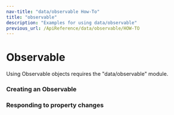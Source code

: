 ```yaml
---
nav-title: "data/observable How-To"
title: "observable"
description: "Examples for using data/observable"
previous_url: /ApiReference/data/observable/HOW-TO
---
```

# Observable
Using Observable objects requires the "data/observable" module.
<snippet id='observable-require'/>

### Creating an Observable
<snippet id='observable-creating'/>

### Responding to property changes
<snippet id='observable-property-change'/>
